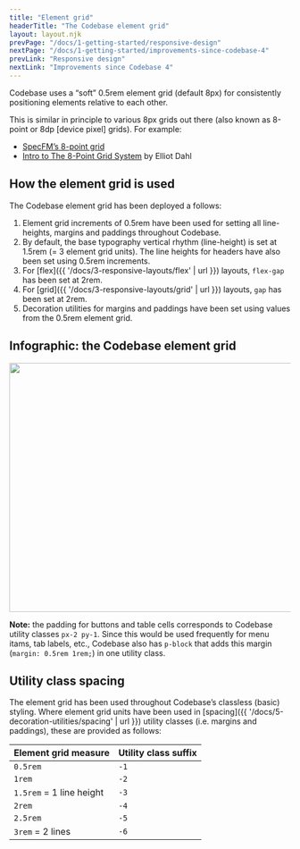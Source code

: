 ```yaml
---
title: "Element grid"
headerTitle: "The Codebase element grid"
layout: layout.njk
prevPage: "/docs/1-getting-started/responsive-design"
nextPage: "/docs/1-getting-started/improvements-since-codebase-4"
prevLink: "Responsive design"
nextLink: "Improvements since Codebase 4"
---
```


Codebase uses a “soft” 0.5rem element grid (default 8px) for consistently positioning elements relative to each other.

This is similar in principle to various 8px grids out there (also known as 8-point or 8dp [device pixel] grids). For example:

* [SpecFM’s 8-point grid](https://spec.fm/specifics/8-pt-grid)
* [Intro to The 8-Point Grid System](https://builttoadapt.io/intro-to-the-8-point-grid-system-d2573cde8632) by Elliot Dahl

## How the element grid is used

The Codebase element grid has been deployed a follows:

1. Element grid increments of 0.5rem have been used for setting all line-heights, margins and paddings throughout Codebase.
2. By default, the base typography vertical rhythm (line-height) is set at 1.5rem (= 3 element grid units). 
 The line heights for headers have also been set using 0.5rem increments.
3. For [flex]({{ '/docs/3-responsive-layouts/flex' | url }}) layouts, `flex-gap` has been set at 2rem.
4. For [grid]({{ '/docs/3-responsive-layouts/grid' | url }}) layouts, `gap` has been set at 2rem.
5. Decoration utilities for margins and paddings have been set using values from the 0.5rem element grid.

## Infographic: the Codebase element grid

<div class="my-6">
<img src="{{ '/img/element-grid.svg' | url }}" width="736" height="446">
</div>

**Note:** the padding for buttons and table cells corresponds to Codebase utility classes `px-2 py-1`. Since this would be used frequently for menu itams, tab labels, etc., Codebase also has `p-block` that adds this margin (`margin: 0.5rem 1rem;`) in one utility class.

## Utility class spacing

The element grid has been used throughout Codebase’s classless (basic) styling. Where element grid units have been used in [spacing]({{ '/docs/5-decoration-utilities/spacing' | url }}) utility classes (i.e. margins and paddings), these are provided as follows:

<table class="table">
  <thead>
    <tr>
      <th>Element grid measure</th>
      <th>Utility class suffix</th>
    </tr>
  </thead>
  <tbody>
    <tr>
      <td><code>0.5rem</code></td>
      <td><code>-1</code></td>
    </tr>
    <tr>
      <td><code>1rem</code></td>
      <td><code>-2</code></td>
    </tr>
    <tr>
      <td><code>1.5rem</code> = 1 line height</td>
      <td><code>-3</code></td>
    </tr>
    <tr>
      <td><code>2rem</code></td>
      <td><code>-4</code></td>
    </tr>
    <tr>
      <td><code>2.5rem</code></td>
      <td><code>-5</code></td>
    </tr>
    <tr>
      <td><code>3rem</code> = 2 lines</td>
      <td><code>-6</code></td>
    </tr>
  </tbody>
</table>